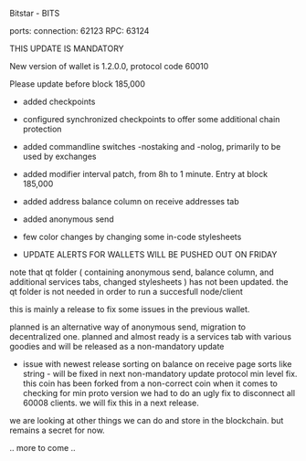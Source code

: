 
Bitstar - BITS

ports:
connection:	62123
RPC:			63124

THIS UPDATE IS MANDATORY

New version of wallet is 1.2.0.0, protocol code 60010

Please update before block 185,000

* added checkpoints
* configured synchronized checkpoints to offer some additional chain protection
* added commandline switches -nostaking and -nolog, primarily to be used by exchanges
* added modifier interval patch, from 8h to 1 minute. Entry at block 185,000
* added address balance column on receive addresses tab
* added anonymous send
* few color changes by changing some in-code stylesheets

* UPDATE ALERTS FOR WALLETS WILL BE PUSHED OUT ON FRIDAY 

note that qt folder ( containing anonymous send, balance column, and additional services tabs, changed stylesheets ) has not been updated. the qt folder is not needed in order to run a succesfull node/client

this is mainly a release to fix some issues in the previous wallet.

planned is an alternative way of anonymous send, migration to decentralized one.
planned and almost ready is a services tab with various goodies and will be released as a non-mandatory update

* issue with newest release
  sorting on balance on receive page sorts like string - will be fixed in next non-mandatory update
  protocol min level fix. this coin has been forked from a non-correct coin when it comes to checking for min proto version
  we had to do an ugly fix to disconnect all 60008 clients. we will fix this in a next release.

we are looking at other things we can do and store in the blockchain. but remains a secret for now.

.. more to come ..

